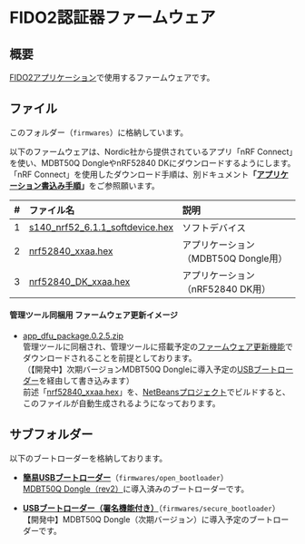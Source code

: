 # FIDO2認証器ファームウェア

## 概要
[FIDO2アプリケーション](../README.md)で使用するファームウェアです。

## ファイル

このフォルダー（`firmwares`）に格納しています。

以下のファームウェアは、Nordic社から提供されているアプリ「nRF Connect」を使い、MDBT50Q DongleやnRF52840 DKにダウンロードするようにします。<br>
「nRF Connect」を使用したダウンロード手順は、別ドキュメント<b>「[アプリケーション書込み手順](../../FIDO2Device/MDBT50Q_Dongle/APPINSTALL.md)」</b>をご参照願います。<br>

| # |ファイル名 |説明 |
|:-:|:-|:-|
|1|[s140_nrf52_6.1.1_softdevice.hex](s140_nrf52_6.1.1_softdevice.hex)|ソフトデバイス|
|2|[nrf52840_xxaa.hex](nrf52840_xxaa.hex)|アプリケーション（MDBT50Q Dongle用）|
|3|[nrf52840_DK_xxaa.hex](nrf52840_DK_xxaa.hex)|アプリケーション（nRF52840 DK用）|

#### 管理ツール同梱用 ファームウェア更新イメージ

- [app_dfu_package.0.2.5.zip](app_dfu_package.0.2.5.zip)<br>
管理ツールに同梱され、管理ツールに搭載予定の[ファームウェア更新機能](../../MaintenanceTool/macOSApp/DFUFUNC.md)でダウンロードされることを前提としております。<br>
（【開発中】次期バージョンMDBT50Q Dongleに導入予定の[USBブートローダー](../../nRF5_SDK_v15.3.0/firmwares/secure_bootloader)を経由して書き込みます）<br>
前述「[nrf52840_xxaa.hex](nrf52840_xxaa.hex)」を、[NetBeansプロジェクト](../../nRF5_SDK_v15.3.0/examples/diverta)でビルドすると、このファイルが自動生成されるようになっております。

## サブフォルダー

以下のブートローダーを格納しております。

- <b>[簡易USBブートローダー](open_bootloader)</b>（`firmwares/open_bootloader`）<br>
[MDBT50Q Dongle（rev2）](../../FIDO2Device/MDBT50Q_Dongle/README.md)に導入済みのブートローダーです。

- <b>[USBブートローダー（署名機能付き）](secure_bootloader)</b>（`firmwares/secure_bootloader`）<br>
【開発中】MDBT50Q Dongle（次期バージョン）に導入予定のブートローダーです。
